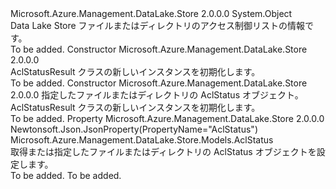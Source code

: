 <Type Name="AclStatusResult" FullName="Microsoft.Azure.Management.DataLake.Store.Models.AclStatusResult">
  <TypeSignature Language="C#" Value="public class AclStatusResult" />
  <TypeSignature Language="ILAsm" Value=".class public auto ansi beforefieldinit AclStatusResult extends System.Object" />
  <TypeSignature Language="DocId" Value="T:Microsoft.Azure.Management.DataLake.Store.Models.AclStatusResult" />
  <TypeSignature Language="VB.NET" Value="Public Class AclStatusResult" />
  <TypeSignature Language="F#" Value="type AclStatusResult = class" />
  <AssemblyInfo>
    <AssemblyName>Microsoft.Azure.Management.DataLake.Store</AssemblyName>
    <AssemblyVersion>2.0.0.0</AssemblyVersion>
  </AssemblyInfo>
  <Base>
    <BaseTypeName>System.Object</BaseTypeName>
  </Base>
  <Interfaces />
  <Docs>
    <summary>
            Data Lake Store ファイルまたはディレクトリのアクセス制御リストの情報です。
            </summary>
    <remarks>To be added.</remarks>
  </Docs>
  <Members>
    <Member MemberName=".ctor">
      <MemberSignature Language="C#" Value="public AclStatusResult ();" />
      <MemberSignature Language="ILAsm" Value=".method public hidebysig specialname rtspecialname instance void .ctor() cil managed" />
      <MemberSignature Language="DocId" Value="M:Microsoft.Azure.Management.DataLake.Store.Models.AclStatusResult.#ctor" />
      <MemberSignature Language="VB.NET" Value="Public Sub New ()" />
      <MemberType>Constructor</MemberType>
      <AssemblyInfo>
        <AssemblyName>Microsoft.Azure.Management.DataLake.Store</AssemblyName>
        <AssemblyVersion>2.0.0.0</AssemblyVersion>
      </AssemblyInfo>
      <Parameters />
      <Docs>
        <summary>
            AclStatusResult クラスの新しいインスタンスを初期化します。
            </summary>
        <remarks>To be added.</remarks>
      </Docs>
    </Member>
    <Member MemberName=".ctor">
      <MemberSignature Language="C#" Value="public AclStatusResult (Microsoft.Azure.Management.DataLake.Store.Models.AclStatus aclStatus = null);" />
      <MemberSignature Language="ILAsm" Value=".method public hidebysig specialname rtspecialname instance void .ctor(class Microsoft.Azure.Management.DataLake.Store.Models.AclStatus aclStatus) cil managed" />
      <MemberSignature Language="DocId" Value="M:Microsoft.Azure.Management.DataLake.Store.Models.AclStatusResult.#ctor(Microsoft.Azure.Management.DataLake.Store.Models.AclStatus)" />
      <MemberSignature Language="F#" Value="new Microsoft.Azure.Management.DataLake.Store.Models.AclStatusResult : Microsoft.Azure.Management.DataLake.Store.Models.AclStatus -&gt; Microsoft.Azure.Management.DataLake.Store.Models.AclStatusResult" Usage="new Microsoft.Azure.Management.DataLake.Store.Models.AclStatusResult aclStatus" />
      <MemberType>Constructor</MemberType>
      <AssemblyInfo>
        <AssemblyName>Microsoft.Azure.Management.DataLake.Store</AssemblyName>
        <AssemblyVersion>2.0.0.0</AssemblyVersion>
      </AssemblyInfo>
      <Parameters>
        <Parameter Name="aclStatus" Type="Microsoft.Azure.Management.DataLake.Store.Models.AclStatus" />
      </Parameters>
      <Docs>
        <param name="aclStatus">指定したファイルまたはディレクトリの AclStatus オブジェクト。</param>
        <summary>
            AclStatusResult クラスの新しいインスタンスを初期化します。
            </summary>
        <remarks>To be added.</remarks>
      </Docs>
    </Member>
    <Member MemberName="AclStatus">
      <MemberSignature Language="C#" Value="public Microsoft.Azure.Management.DataLake.Store.Models.AclStatus AclStatus { get; set; }" />
      <MemberSignature Language="ILAsm" Value=".property instance class Microsoft.Azure.Management.DataLake.Store.Models.AclStatus AclStatus" />
      <MemberSignature Language="DocId" Value="P:Microsoft.Azure.Management.DataLake.Store.Models.AclStatusResult.AclStatus" />
      <MemberSignature Language="VB.NET" Value="Public Property AclStatus As AclStatus" />
      <MemberSignature Language="F#" Value="member this.AclStatus : Microsoft.Azure.Management.DataLake.Store.Models.AclStatus with get, set" Usage="Microsoft.Azure.Management.DataLake.Store.Models.AclStatusResult.AclStatus" />
      <MemberType>Property</MemberType>
      <AssemblyInfo>
        <AssemblyName>Microsoft.Azure.Management.DataLake.Store</AssemblyName>
        <AssemblyVersion>2.0.0.0</AssemblyVersion>
      </AssemblyInfo>
      <Attributes>
        <Attribute>
          <AttributeName>Newtonsoft.Json.JsonProperty(PropertyName="AclStatus")</AttributeName>
        </Attribute>
      </Attributes>
      <ReturnValue>
        <ReturnType>Microsoft.Azure.Management.DataLake.Store.Models.AclStatus</ReturnType>
      </ReturnValue>
      <Docs>
        <summary>
            取得または指定したファイルまたはディレクトリの AclStatus オブジェクトを設定します。
            </summary>
        <value>To be added.</value>
        <remarks>To be added.</remarks>
      </Docs>
    </Member>
  </Members>
</Type>